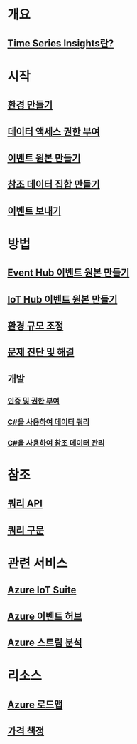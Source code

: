 # 개요
## [Time Series Insights란?](time-series-insights-overview.md)

# 시작
## [환경 만들기](time-series-insights-get-started.md)
## [데이터 액세스 권한 부여](time-series-insights-data-access.md)
## [이벤트 원본 만들기](time-series-insights-add-event-source.md)
## [참조 데이터 집합 만들기](time-series-insights-add-reference-data-set.md)
## [이벤트 보내기](time-series-insights-send-events.md)

# 방법
## [Event Hub 이벤트 원본 만들기](time-series-insights-how-to-add-an-event-source-eventhub.md)
## [IoT Hub 이벤트 원본 만들기](time-series-insights-how-to-add-an-event-source-iothub.md)
## [환경 규모 조정](time-series-insights-how-to-scale-your-environment.md)
## [문제 진단 및 해결](time-series-insights-diagnose-and-solve-problems.md)
## 개발
### [인증 및 권한 부여](time-series-insights-authentication-and-authorization.md)
### [C#을 사용하여 데이터 쿼리](time-series-insights-query-data-csharp.md)
### [C#을 사용하여 참조 데이터 관리](time-series-insights-manage-reference-data-csharp.md)

# 참조
## [쿼리 API](/rest/api/time-series-insights/time-series-insights-reference-queryapi)
## [쿼리 구문](/rest/api/time-series-insights/time-series-insights-reference-query-syntax)

# 관련 서비스
## [Azure IoT Suite](/azure/iot-suite/)
## [Azure 이벤트 허브](/azure/event-hubs/)
## [Azure 스트림 분석](/azure/stream-analytics/)

# 리소스
## [Azure 로드맵](https://azure.microsoft.com/roadmap/?category=internet-of-things)
## [가격 책정](https://azure.microsoft.com/pricing/details/time-series-insights/)
